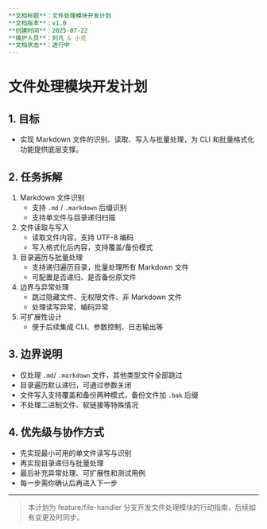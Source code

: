 ```yaml
---
**文档标题**：文件处理模块开发计划
**文档版本**：v1.0
**创建时间**：2025-07-22
**维护人员**：刘凡 & 小克
**文档状态**：进行中
---
```


# 文件处理模块开发计划

## 1. 目标

- 实现 Markdown 文件的识别、读取、写入与批量处理，为 CLI 和批量格式化功能提供底层支撑。

## 2. 任务拆解

1. Markdown 文件识别
   - 支持 `.md` / `.markdown` 后缀识别
   - 支持单文件与目录递归扫描
2. 文件读取与写入
   - 读取文件内容，支持 UTF-8 编码
   - 写入格式化后内容，支持覆盖/备份模式
3. 目录遍历与批量处理
   - 支持递归遍历目录，批量处理所有 Markdown 文件
   - 可配置是否递归、是否备份原文件
4. 边界与异常处理
   - 跳过隐藏文件、无权限文件、非 Markdown 文件
   - 处理读写异常、编码异常
5. 可扩展性设计
   - 便于后续集成 CLI、参数控制、日志输出等

## 3. 边界说明

- 仅处理 `.md`/ `.markdown` 文件，其他类型文件全部跳过
- 目录遍历默认递归，可通过参数关闭
- 文件写入支持覆盖和备份两种模式，备份文件加 `.bak` 后缀
- 不处理二进制文件、软链接等特殊情况

## 4. 优先级与协作方式

- 先实现最小可用的单文件读写与识别
- 再实现目录递归与批量处理
- 最后补充异常处理、可扩展性和测试用例
- 每一步需你确认后再进入下一步

---

> 本计划为 feature/file-handler 分支开发文件处理模块的行动指南，后续如有变更及时同步。
